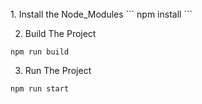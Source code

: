 <br>
1. Install the Node_Modules
```
npm install
```

2. Build The Project

```
npm run build
```

3. Run The Project

```
npm run start
```
